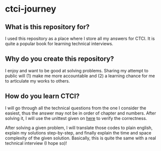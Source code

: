 # ctci-journey

## What is this repository for?
I used this repository as a place where I store all my answers for CTCI. It is quite a popular book for learning technical interviews.

## Why do you create this repository?
I enjoy and want to be good at solving problems. Sharing my attempt to public will (1) make me more accountable and (2) a learning chance for me to articulate my works to others.

## How do you learn CTCI?
I will go through all the technical questions from the one I consider the easiest, thus the answer may not be in order of chapter and numbers. After solving it, I will use the unittest given on [here](https://github.com/brianrahadi/CtCI-6th-Edition-Python) to verify the correctness.

After solving a given problem, I will translate those codes to plain english, explain my solutions step-by-step, and finally explain the time and space complexity of the given solution. Basically, this is quite the same with a real technical interview (I hope so)!



